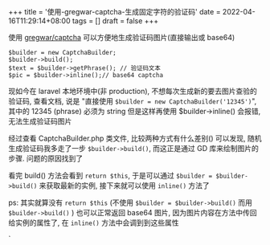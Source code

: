 +++
title = '使用-gregwar-captcha-生成固定字符的验证码'
date = 2022-04-16T11:29:14+08:00
tags = []
draft = false
+++

使用 [gregwar/captcha](https://github.com/Gregwar/Captcha) 可以方便地生成验证码图片(直接输出或 base64)  

```
$builder = new CaptchaBuilder;
$builder->build();
$text = $builder->getPhrase(); // 验证码文本
$pic = $builder->inline();// base64 captcha
```

现如今在 laravel 本地环境中(非 production), 不想每次生成新的要去图片查验的验证码, 查看文档, 说是 "直接使用 `$builder = new CaptchaBuilder('12345')`", 其中的 12345 (phrase) 必须为 string
但是这样再使用 $builder->inline() 会报错, 无法生成验证码图片

经过查看  CaptchaBuilder.php 类文件, 比较两种方式有什么差别() 可以发现, 随机生成验证码我多走了一步 `$builder->build()`, 而这正是通过 GD 库来绘制图片的步骤. 问题的原因找到了

看完 build() 方法会看到 `return $this`, 于是可以通过 `$builder = $builder->build()` 来获取最新的实例, 接下来就可以使用 `inline()` 方法了

ps: 其实就算没有 `return $this` (不使用 `$builder = $builder->build()`  而用 `$builder->build()` ) 也可以正常返回 base64 图片, 因为图片内容在方法中传回给实例的属性了, 在 `inline()` 方法中会调到到这些属性



`
